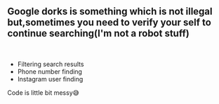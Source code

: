 ## Google dorks is something which is not illegal but,sometimes you need to verify your self to continue searching(I'm not a robot stuff)
<br>

* Filtering search results
* Phone number finding
* Instagram user finding

Code is little  bit messy😅
